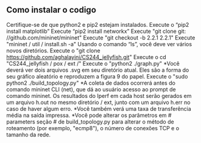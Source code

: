 
## Como instalar o codigo

Certifique-se de que python2 e pip2 estejam instalados.
Execute o “pip2 install matplotlib”
Execute “pip2 install networkx”
Execute "git clone git: //github.com/mininet/mininet"
Execute "git checkout -b 2.2.1 2.2.1"
Execute "mininet / util / install.sh -a"
Usando o comando “ls”, você deve ver vários novos diretórios.
Execute o "git clone https://github.com/aghalayini/CS244_jellyfish.git"
Execute o cd "CS244_jellyfish / pox / ext /"
Execute o "python2 ./graph.py"
*Você deverá ver dois arquivos .svg em seu diretório atual. Eles são a forma do seu gráfico aleatório e reproduzem a figura 9 do papel. Execute o "sudo python2 ./build_topology.py"
*A coleta de dados ocorrerá antes do comando mininet CLI (net), que dá ao usuário acesso ao prompt de comando mininet. Os resultados do Iperf em cada host serão gerados em um arquivo h.out no mesmo diretório / ext, junto com um arquivo h.err no caso de haver algum erro.
*Você também verá uma taxa de transferência média na saída impressa.
*Você pode alterar os parâmetros em # parameters seção # de build_topology.py para alterar o método de roteamento (por exemplo, "ecmp8"), o número de conexões TCP e o tamanho da rede.